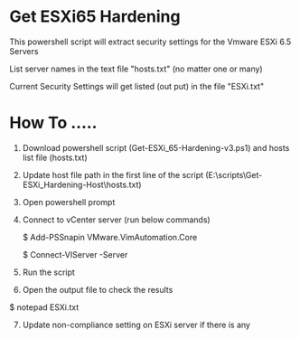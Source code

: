 # Get ESXi65 Hardening

This powershell script will extract security settings for the Vmware ESXi 6.5 Servers

List server names in the text file "hosts.txt" (no matter one or many)

Current Security Settings will get listed (out put) in the file "ESXi.txt"

# How To .....

1. Download powershell script (Get-ESXi_65-Hardening-v3.ps1) and hosts list file (hosts.txt)

2. Update host file path in the first line of the script (E:\scripts\Get-ESXi_Hardening-Host\hosts.txt) 

3. Open powershell prompt

4. Connect to vCenter server (run below commands)

   $ Add-PSSnapin VMware.VimAutomation.Core

   $ Connect-VIServer -Server <vCenter server>

5. Run the script

6. Open the output file to check the results
  
  $ notepad ESXi.txt

7. Update non-compliance setting on ESXi server if there is any 

